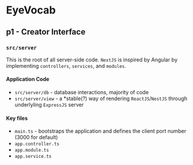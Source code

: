 # EyeVocab
## p1 - Creator Interface
### `src/server`

This is the root of all server-side code. `NextJS` is inspired by Angular by implementing `controllers`, `services`, and `modules`.

#### Application Code
* `src/server/db` - database interactions, majority of code
* `src/server/view` - a *stable(?) way of rendering `ReactJS`/`NestJS` through underlyling `ExpressJS` server

#### Key files
* `main.ts` - bootstraps the application and defines the client port number (3000 for default)
* `app.controller.ts`
* `app.module.ts`
* `app.service.ts`

